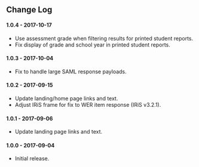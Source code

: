 ## Change Log

#### 1.0.4 - 2017-10-17

* Use assessment grade when filtering results for printed student reports.
* Fix display of grade and school year in printed student reports.

#### 1.0.3 - 2017-10-04

* Fix to handle large SAML response payloads.

#### 1.0.2 - 2017-09-15

* Update landing/home page links and text.
* Adjust IRiS frame for fix to WER item response (IRiS v3.2.1).

#### 1.0.1 - 2017-09-06

* Update landing page links and text.

#### 1.0.0 - 2017-09-04

* Initial release.


